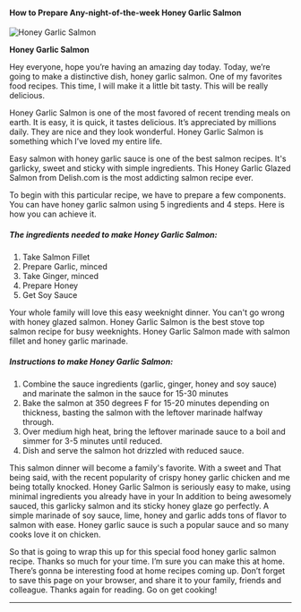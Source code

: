             

#### How to Prepare Any-night-of-the-week Honey Garlic Salmon

![Honey Garlic Salmon](https://img-global.cpcdn.com/recipes/87bd3a47d4988055/751x532cq70/honey-garlic-salmon-recipe-main-photo.jpg)

**Honey Garlic Salmon**

Hey everyone, hope you’re having an amazing day today. Today, we’re going to make a distinctive dish, honey garlic salmon. One of my favorites food recipes. This time, I will make it a little bit tasty. This will be really delicious.

Honey Garlic Salmon is one of the most favored of recent trending meals on earth. It is easy, it is quick, it tastes delicious. It’s appreciated by millions daily. They are nice and they look wonderful. Honey Garlic Salmon is something which I’ve loved my entire life.

Easy salmon with honey garlic sauce is one of the best salmon recipes. It's garlicky, sweet and sticky with simple ingredients. This Honey Garlic Glazed Salmon from Delish.com is the most addicting salmon recipe ever.

To begin with this particular recipe, we have to prepare a few components. You can have honey garlic salmon using 5 ingredients and 4 steps. Here is how you can achieve it.

##### The ingredients needed to make Honey Garlic Salmon:

1.  Take Salmon Fillet
2.  Prepare Garlic, minced
3.  Take Ginger, minced
4.  Prepare Honey
5.  Get Soy Sauce

Your whole family will love this easy weeknight dinner. You can't go wrong with honey glazed salmon. Honey Garlic Salmon is the best stove top salmon recipe for busy weeknights. Honey Garlic Salmon made with salmon fillet and honey garlic marinade.

##### Instructions to make Honey Garlic Salmon:

1.  Combine the sauce ingredients (garlic, ginger, honey and soy sauce) and marinate the salmon in the sauce for 15-30 minutes
2.  Bake the salmon at 350 degrees F for 15-20 minutes depending on thickness, basting the salmon with the leftover marinade halfway through.
3.  Over medium high heat, bring the leftover marinade sauce to a boil and simmer for 3-5 minutes until reduced.
4.  Dish and serve the salmon hot drizzled with reduced sauce.

This salmon dinner will become a family's favorite. With a sweet and That being said, with the recent popularity of crispy honey garlic chicken and me being totally knocked. Honey Garlic Salmon is seriously easy to make, using minimal ingredients you already have in your In addition to being awesomely sauced, this garlicky salmon and its sticky honey glaze go perfectly. A simple marinade of soy sauce, lime, honey and garlic adds tons of flavor to salmon with ease. Honey garlic sauce is such a popular sauce and so many cooks love it on chicken.

So that is going to wrap this up for this special food honey garlic salmon recipe. Thanks so much for your time. I’m sure you can make this at home. There’s gonna be interesting food at home recipes coming up. Don’t forget to save this page on your browser, and share it to your family, friends and colleague. Thanks again for reading. Go on get cooking!

* * *